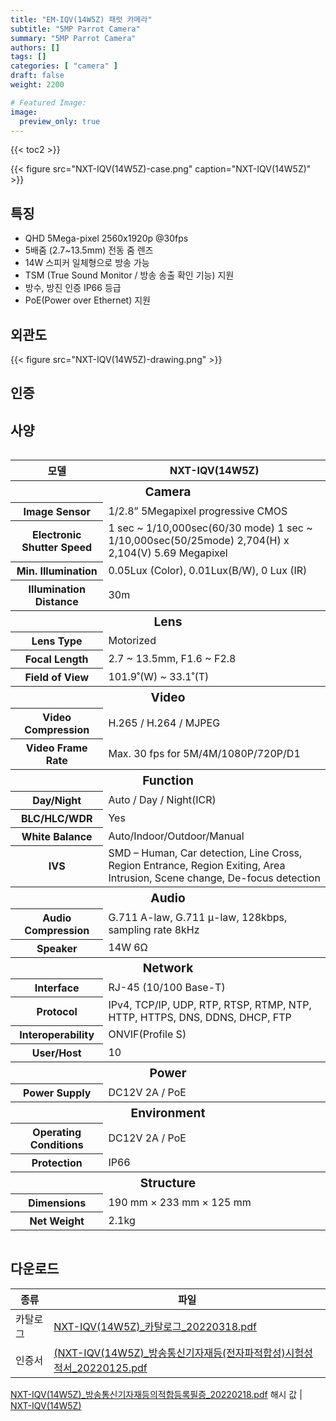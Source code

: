 ```yaml
---
title: "EM-IQV(14W5Z) 패럿 카메라"
subtitle: "5MP Parrot Camera"
summary: "5MP Parrot Camera"
authors: []
tags: []
categories: [ "camera" ]
draft: false
weight: 2200

# Featured Image:
image:
  preview_only: true
---
```


{{< toc2 >}}

<div class="container">
<div class="row justify-content-center align-items-center">
<div class="col-sm-6">

{{< figure src="NXT-IQV(14W5Z)-case.png" caption="NXT-IQV(14W5Z)" >}}

</div>
</div>
</div>

<div class="container">
<div class="row justify-content-center">
<div class="col-sm-6 pl-0">

## 특징

- QHD 5Mega-pixel 2560x1920p @30fps
- 5배줌 (2.7~13.5mm) 전동 줌 렌즈
- 14W 스피커 일체형으로 방송 가능
- TSM (True Sound Monitor / 방송 송출 확인 기능) 지원
- 방수, 방진 인증 IP66 등급
- PoE(Power over Ethernet) 지원


</div>
<div class="col-sm-6 pl-0">

## 외관도

{{< figure src="NXT-IQV(14W5Z)-drawing.png" >}}

</div>
</div>
</div>

## 인증

<div class="container">
<div class="row align-items-top">
</div>
</div>

## 사양

<div style="overflow-x: auto">
<table class="spec">
<thead>
<tr>
<th>모델</th>
<th>NXT-IQV(14W5Z)</th>
</tr>
</thead>
<tbody>

<tr><th colspan="2" style="font-size: larger; font-weight: bolder">Camera</th></tr>
<tr><th>Image Sensor</th><td>1/2.8” 5Megapixel progressive CMOS</td></tr>
<tr><th>Electronic Shutter Speed</th><td>1 sec ~ 1/10,000sec(60/30 mode) 1 sec ~ 1/10,000sec(50/25mode) 2,704(H) x 2,104(V) 5.69 Megapixel</td></tr>
<tr><th>Min. Illumination</th><td>0.05Lux (Color), 0.01Lux(B/W), 0 Lux (IR)</td></tr>
<tr><th>Illumination Distance</th><td>30m</td></tr>
<tr><th colspan="2" style="font-size: larger; font-weight: bolder">Lens</th></tr>
<tr><th>Lens Type</th><td>Motorized</td></tr>
<tr><th>Focal Length</th><td>2.7 ~ 13.5mm, F1.6 ~ F2.8</td></tr>
<tr><th>Field of View</th><td>101.9˚(W) ~ 33.1˚(T)</td></tr>
<tr><th colspan="2" style="font-size: larger; font-weight: bolder">Video</th></tr>
<tr><th>Video Compression</th><td>H.265 / H.264 / MJPEG</td></tr>
<tr><th>Video Frame Rate</th><td>Max. 30 fps for 5M/4M/1080P/720P/D1</td></tr>
<tr><th colspan="2" style="font-size: larger; font-weight: bolder">Function</th></tr>
<tr><th>Day/Night</td><td>Auto / Day / Night(ICR)</td></tr>
<tr><th>BLC/HLC/WDR</td><td>Yes</td></tr>
<tr><th>White Balance</td><td>Auto/Indoor/Outdoor/Manual</td></tr>
<tr><th>IVS</td><td>SMD – Human, Car detection, Line Cross, Region Entrance, Region Exiting, Area Intrusion, Scene change, De-focus detection</td></tr>
<tr><th colspan="2" style="font-size: larger; font-weight: bolder">Audio</th></tr>
<tr><th>Audio Compression</th><td>G.711 A-law, G.711 μ-law, 128kbps, sampling rate 8kHz</td></tr>
<tr><th>Speaker</th><td>14W 6Ω</td></tr>
<tr><th colspan="2" style="font-size: larger; font-weight: bolder">Network</th></tr>
<tr><th>Interface</th><td>RJ-45 (10/100 Base-T)</td></tr>
<tr><th>Protocol</th><td>IPv4, TCP/IP, UDP, RTP, RTSP, RTMP, NTP, HTTP, HTTPS, DNS, DDNS, DHCP, FTP</td></tr>
<tr><th>Interoperability</th><td>ONVIF(Profile S)</td></tr>
<tr><th>User/Host</th><td>10</td></tr>
<tr><th colspan="2" style="font-size: larger; font-weight: bolder">Power</th></tr>
<tr><th>Power Supply</th><td>DC12V 2A / PoE</td></tr>
<tr><th colspan="2" style="font-size: larger; font-weight: bolder">Environment</th></tr>
<tr><th>Operating Conditions</th><td>DC12V 2A / PoE</td></tr>
<tr><th>Protection</th><td>IP66</td></tr>
<tr><th colspan="2" style="font-size: larger; font-weight: bolder">Structure</th></tr>
<tr><th>Dimensions</th><td>190 mm × 233 mm × 125 mm</td></tr>
<tr><th>Net Weight</th><td>2.1kg</td></tr>
</tbody>
</table>
</div>

## 다운로드

종류 | 파일
---- | ----
카탈로그 | [NXT-IQV(14W5Z)_카탈로그_20220318.pdf](NXT-IQV(14W5Z)_카탈로그_20220318.pdf)
인증서 | [(NXT-IQV(14W5Z)_방송통신기자재등(전자파적합성)시험성적서_20220125.pdf](NXT-IQV(14W5Z)_방송통신기자재등(전자파적합성)시험성적서_20220125.pdf)<br>
[NXT-IQV(14W5Z)_방송통신기자재등의적합등록필증_20220218.pdf](NXT-IQV(14W5Z)_방송통신기자재등의적합등록필증_20220218.pdf)
해시 값 | [NXT-IQV(14W5Z)](nxt-iqv(14w5z)-tta.txt)